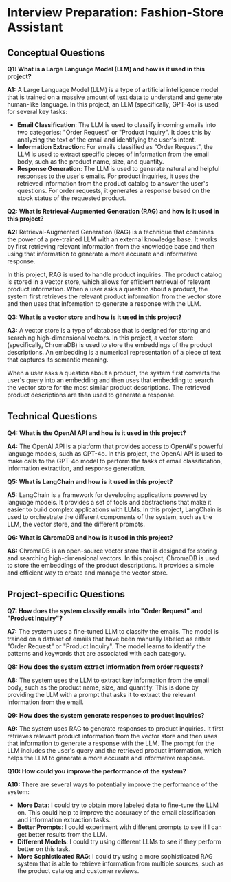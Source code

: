
# Interview Preparation: Fashion-Store Assistant

## Conceptual Questions

**Q1: What is a Large Language Model (LLM) and how is it used in this project?**

**A1:** A Large Language Model (LLM) is a type of artificial intelligence model that is trained on a massive amount of text data to understand and generate human-like language. In this project, an LLM (specifically, GPT-4o) is used for several key tasks:

*   **Email Classification**: The LLM is used to classify incoming emails into two categories: "Order Request" or "Product Inquiry". It does this by analyzing the text of the email and identifying the user's intent.
*   **Information Extraction**: For emails classified as "Order Request", the LLM is used to extract specific pieces of information from the email body, such as the product name, size, and quantity.
*   **Response Generation**: The LLM is used to generate natural and helpful responses to the user's emails. For product inquiries, it uses the retrieved information from the product catalog to answer the user's questions. For order requests, it generates a response based on the stock status of the requested product.

**Q2: What is Retrieval-Augmented Generation (RAG) and how is it used in this project?**

**A2:** Retrieval-Augmented Generation (RAG) is a technique that combines the power of a pre-trained LLM with an external knowledge base. It works by first retrieving relevant information from the knowledge base and then using that information to generate a more accurate and informative response.

In this project, RAG is used to handle product inquiries. The product catalog is stored in a vector store, which allows for efficient retrieval of relevant product information. When a user asks a question about a product, the system first retrieves the relevant product information from the vector store and then uses that information to generate a response with the LLM.

**Q3: What is a vector store and how is it used in this project?**

**A3:** A vector store is a type of database that is designed for storing and searching high-dimensional vectors. In this project, a vector store (specifically, ChromaDB) is used to store the embeddings of the product descriptions. An embedding is a numerical representation of a piece of text that captures its semantic meaning.

When a user asks a question about a product, the system first converts the user's query into an embedding and then uses that embedding to search the vector store for the most similar product descriptions. The retrieved product descriptions are then used to generate a response.

## Technical Questions

**Q4: What is the OpenAI API and how is it used in this project?**

**A4:** The OpenAI API is a platform that provides access to OpenAI's powerful language models, such as GPT-4o. In this project, the OpenAI API is used to make calls to the GPT-4o model to perform the tasks of email classification, information extraction, and response generation.

**Q5: What is LangChain and how is it used in this project?**

**A5:** LangChain is a framework for developing applications powered by language models. It provides a set of tools and abstractions that make it easier to build complex applications with LLMs. In this project, LangChain is used to orchestrate the different components of the system, such as the LLM, the vector store, and the different prompts.

**Q6: What is ChromaDB and how is it used in this project?**

**A6:** ChromaDB is an open-source vector store that is designed for storing and searching high-dimensional vectors. In this project, ChromaDB is used to store the embeddings of the product descriptions. It provides a simple and efficient way to create and manage the vector store.

## Project-specific Questions

**Q7: How does the system classify emails into "Order Request" and "Product Inquiry"?**

**A7:** The system uses a fine-tuned LLM to classify the emails. The model is trained on a dataset of emails that have been manually labeled as either "Order Request" or "Product Inquiry". The model learns to identify the patterns and keywords that are associated with each category.

**Q8: How does the system extract information from order requests?**

**A8:** The system uses the LLM to extract key information from the email body, such as the product name, size, and quantity. This is done by providing the LLM with a prompt that asks it to extract the relevant information from the email.

**Q9: How does the system generate responses to product inquiries?**

**A9:** The system uses RAG to generate responses to product inquiries. It first retrieves relevant product information from the vector store and then uses that information to generate a response with the LLM. The prompt for the LLM includes the user's query and the retrieved product information, which helps the LLM to generate a more accurate and informative response.

**Q10: How could you improve the performance of the system?**

**A10:** There are several ways to potentially improve the performance of the system:
*   **More Data**: I could try to obtain more labeled data to fine-tune the LLM on. This could help to improve the accuracy of the email classification and information extraction tasks.
*   **Better Prompts**: I could experiment with different prompts to see if I can get better results from the LLM.
*   **Different Models**: I could try using different LLMs to see if they perform better on this task.
*   **More Sophisticated RAG**: I could try using a more sophisticated RAG system that is able to retrieve information from multiple sources, such as the product catalog and customer reviews.

